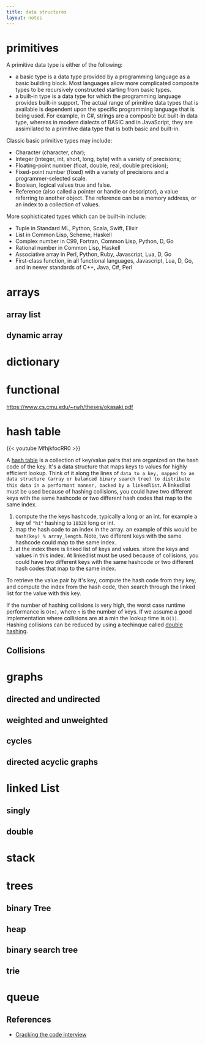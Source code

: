 ```yaml
---
title: data structures
layout: notes
---
```


# primitives

A primitive data type is either of the following:

- a basic type is a data type provided by a programming language as a basic building block. Most languages allow more complicated composite types to be recursively constructed starting from basic types.
- a built-in type is a data type for which the programming language provides built-in support.
The actual range of primitive data types that is available is dependent upon the specific programming language that is being used. For example, in C#, strings are a composite but built-in data type, whereas in modern dialects of BASIC and in JavaScript, they are assimilated to a primitive data type that is both basic and built-in.

Classic basic primitive types may include:

* Character (character, char);
* Integer (integer, int, short, long, byte) with a variety of precisions;
* Floating-point number (float, double, real, double precision);
* Fixed-point number (fixed) with a variety of precisions and a programmer-selected scale.
* Boolean, logical values true and false.
* Reference (also called a pointer or handle or descriptor), a value referring to another object. The reference can be a memory address, or an index to a collection of values.

More sophisticated types which can be built-in include:

* Tuple in Standard ML, Python, Scala, Swift, Elixir
* List in Common Lisp, Scheme, Haskell
* Complex number in C99, Fortran, Common Lisp, Python, D, Go
* Rational number in Common Lisp, Haskell
* Associative array in Perl, Python, Ruby, Javascript, Lua, D, Go
* First-class function, in all functional languages, Javascript, Lua, D, Go, and in newer standards of C++, Java, C#, Perl

# arrays

## array list

## dynamic array


# dictionary

# functional
https://www.cs.cmu.edu/~rwh/theses/okasaki.pdf

# hash table

{{< youtube MfhjkfocRR0 >}}

A [hash table](https://github.com/dotnet/corefx/blob/9cb4ea0045eed954d72aea6f283d22f2d7fb3c7b/src/Common/src/CoreLib/System/Collections/Hashtable.cs) is a collection of key/value pairs that are organized on the hash code of the key. It's a data structure that maps keys to values for highly efficient lookup. Think of it along the lines of `data to a key, mapped to an data structure (array or balanced binary search tree) to distribute this data in a performant manner, backed by a linkedlist`. A linkedlist must be used because of hashing collisions, you could have two different keys with the same hashcode or two different hash codes that map to the same index.

1. compute the the keys hashcode, typically a long or an int. for example a key of `"hi"` hashing to `10320` long or int.
2. map the hash code to an index in the array. an example of this would be `hash(key) % array_length`. Note, two different keys with the same hashcode could map to the same index.
3. at the index there is linked list of keys and values. store the keys and values in this index. At linkedlist must be used because of collisions, you could have two different keys with the same hashcode or two different hash codes that map to the same index.

To retrieve the value pair by it's key, compute the hash code from they key, and compute the index from the hash code, then search through the linked list for the value with this key.

If the number of hashing collisions is very high, the worst case runtime performance is `O(n)`, where `n` is the number of keys. If we assume a good implementation where collisions are at a min the lookup time is `O(1)`. Hashing collisions can be reduced by using a techinque called [double hashing](https://en.wikipedia.org/wiki/Double_hashing).

## Collisions

# graphs

## directed and undirected

## weighted and unweighted

## cycles

## directed acyclic graphs

# linked List

## singly

## double

# stack

# trees

## binary Tree

## heap

## binary search tree

## trie


# queue

## References
- [Cracking the code interview](http://plusteach.com/digbooks/b_img/three.pdf)
